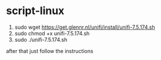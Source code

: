# script-linux

1. sudo wget https://get.glennr.nl/unifi/install/unifi-7.5.174.sh
2. sudo chmod +x unifi-7.5.174.sh
3. sudo ./unifi-7.5.174.sh

after that just follow the instructions
